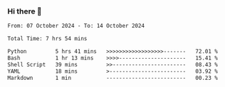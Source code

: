 ### Hi there 👋

<!--
**ututono/ututono** is a ✨ _special_ ✨ repository because its `README.md` (this file) appears on your GitHub profile.

Here are some ideas to get you started:

- 🔭 I’m currently working on ...
- 🌱 I’m currently learning ...
- 👯 I’m looking to collaborate on ...
- 🤔 I’m looking for help with ...
- 💬 Ask me about ...
- 📫 How to reach me: ...
- 😄 Pronouns: ...
- ⚡ Fun fact: ...
-->



<!--START_SECTION:waka-->

```txt
From: 07 October 2024 - To: 14 October 2024

Total Time: 7 hrs 54 mins

Python         5 hrs 41 mins   >>>>>>>>>>>>>>>>>>-------   72.01 %
Bash           1 hr 13 mins    >>>>---------------------   15.41 %
Shell Script   39 mins         >>-----------------------   08.43 %
YAML           18 mins         >------------------------   03.92 %
Markdown       1 min           -------------------------   00.23 %
```

<!--END_SECTION:waka-->
